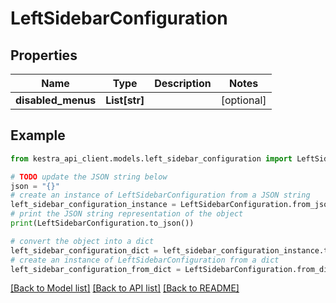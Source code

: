 # LeftSidebarConfiguration


## Properties

Name | Type | Description | Notes
------------ | ------------- | ------------- | -------------
**disabled_menus** | **List[str]** |  | [optional] 

## Example

```python
from kestra_api_client.models.left_sidebar_configuration import LeftSidebarConfiguration

# TODO update the JSON string below
json = "{}"
# create an instance of LeftSidebarConfiguration from a JSON string
left_sidebar_configuration_instance = LeftSidebarConfiguration.from_json(json)
# print the JSON string representation of the object
print(LeftSidebarConfiguration.to_json())

# convert the object into a dict
left_sidebar_configuration_dict = left_sidebar_configuration_instance.to_dict()
# create an instance of LeftSidebarConfiguration from a dict
left_sidebar_configuration_from_dict = LeftSidebarConfiguration.from_dict(left_sidebar_configuration_dict)
```
[[Back to Model list]](../README.md#documentation-for-models) [[Back to API list]](../README.md#documentation-for-api-endpoints) [[Back to README]](../README.md)


